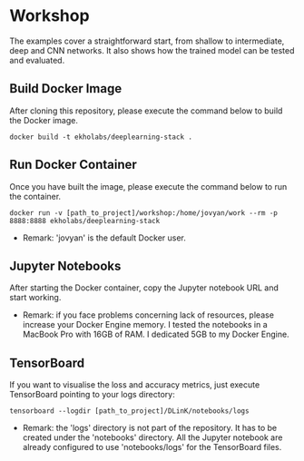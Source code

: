 # Workshop

The examples cover a straightforward start, from shallow to intermediate, deep and CNN networks. It also shows how the trained model can be tested and evaluated.

## Build Docker Image

After cloning this repository, please execute the command below to build the Docker image.

```
docker build -t ekholabs/deeplearning-stack .
```

## Run Docker Container

Once you have built the image, please execute the command below to run the container.

```
docker run -v [path_to_project]/workshop:/home/jovyan/work --rm -p 8888:8888 ekholabs/deeplearning-stack
```

* Remark: 'jovyan' is the default Docker user.

## Jupyter Notebooks

After starting the Docker container, copy the Jupyter notebook URL and start working.

* Remark: if you face problems concerning lack of resources, please increase your Docker Engine memory. I tested the notebooks in a MacBook Pro with 16GB of RAM. I dedicated 5GB to my Docker Engine.

## TensorBoard

If you want to visualise the loss and accuracy metrics, just execute TensorBoard pointing to your logs directory:

```
tensorboard --logdir [path_to_project]/DLinK/notebooks/logs
````

* Remark: the 'logs' directory is not part of the repository. It has to be created under the 'notebooks' directory. All the Jupyter notebook are already configured to use 'notebooks/logs' for the TensorBoard files.
